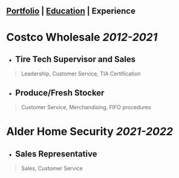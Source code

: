 ## [Portfolio](https://skovranek.github.io/) | [Education](https://skovranek.github.io//education.html) | Experience

# Costco Wholesale _2012-2021_
- ## Tire Tech Supervisor and Sales
> Leadership, Customer Service, TIA Certification
- ## Produce/Fresh Stocker
> Customer Service, Merchandising, FIFO procedures

# Alder Home Security _2021-2022_
- ## Sales Representative
> Sales, Customer Service
